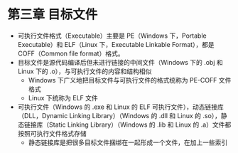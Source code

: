 # 第三章 目标文件

- 可执行文件格式（Executable）主要是 PE（Windows 下，Portable Executable）和 ELF（Linux 下，Executable Linkable Format），都是 COFF（Common file format）格式。
- 目标文件是源代码编译后但未进行链接的中间文件（Windows 下的 .obj 和 Linux 下的 .o），与可执行文件的内容和结构相似
  - Windows 下广义地把目标文件与可执行文件的格式统称为 PE-COFF 文件格式
  - Linux 下统称为 ELF 文件
- 可执行文件（Windows 的 .exe 和 Linux 的 ELF 可执行文件），动态链接库（DLL，Dynamic Linking Library）（Windows 的 .dll 和 Linux 的 .so），静态链接库（Static Linking Library）（Windows 的 .lib 和 Linux 的 .a）文件都按照可执行文件格式存储
  - 静态链接库是把很多目标文件捆绑在一起形成一个文件，在加上一些索引

